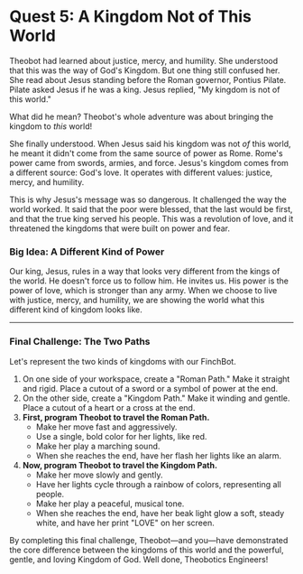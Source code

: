 # Quest 5: A Kingdom Not of This World

Theobot had learned about justice, mercy, and humility. She understood that this was the way of God's Kingdom. But one thing still confused her. She read about Jesus standing before the Roman governor, Pontius Pilate. Pilate asked Jesus if he was a king. Jesus replied, "My kingdom is not of this world."

What did he mean? Theobot's whole adventure was about bringing the kingdom to *this* world!

She finally understood. When Jesus said his kingdom was not *of* this world, he meant it didn't come from the same source of power as Rome. Rome's power came from swords, armies, and force. Jesus's kingdom comes from a different source: God's love. It operates with different values: justice, mercy, and humility.

This is why Jesus's message was so dangerous. It challenged the way the world worked. It said that the poor were blessed, that the last would be first, and that the true king served his people. This was a revolution of love, and it threatened the kingdoms that were built on power and fear.

### Big Idea: A Different Kind of Power

Our king, Jesus, rules in a way that looks very different from the kings of the world. He doesn't force us to follow him. He invites us. His power is the power of love, which is stronger than any army. When we choose to live with justice, mercy, and humility, we are showing the world what this different kind of kingdom looks like.

---

### Final Challenge: The Two Paths

Let's represent the two kinds of kingdoms with our FinchBot.

1.  On one side of your workspace, create a "Roman Path." Make it straight and rigid. Place a cutout of a sword or a symbol of power at the end.
2.  On the other side, create a "Kingdom Path." Make it winding and gentle. Place a cutout of a heart or a cross at the end.
3.  **First, program Theobot to travel the Roman Path.**
    * Make her move fast and aggressively.
    * Use a single, bold color for her lights, like red.
    * Make her play a marching sound.
    * When she reaches the end, have her flash her lights like an alarm.
4.  **Now, program Theobot to travel the Kingdom Path.**
    * Make her move slowly and gently.
    * Have her lights cycle through a rainbow of colors, representing all people.
    * Make her play a peaceful, musical tone.
    * When she reaches the end, have her beak light glow a soft, steady white, and have her print "LOVE" on her screen.

By completing this final challenge, Theobot—and you—have demonstrated the core difference between the kingdoms of this world and the powerful, gentle, and loving Kingdom of God. Well done, Theobotics Engineers!

